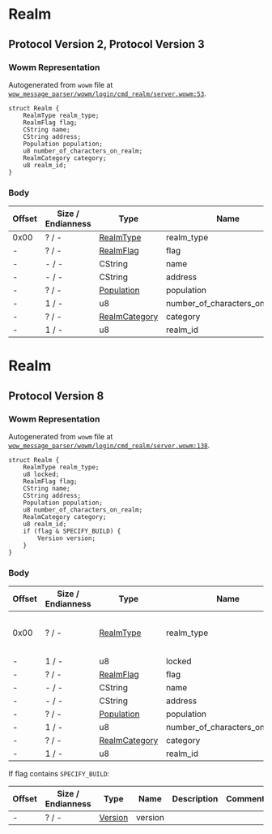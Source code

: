 # Realm

## Protocol Version 2, Protocol Version 3

### Wowm Representation

Autogenerated from `wowm` file at [`wow_message_parser/wowm/login/cmd_realm/server.wowm:53`](https://github.com/gtker/wow_messages/tree/main/wow_message_parser/wowm/login/cmd_realm/server.wowm#L53).
```rust,ignore
struct Realm {
    RealmType realm_type;
    RealmFlag flag;
    CString name;
    CString address;
    Population population;
    u8 number_of_characters_on_realm;
    RealmCategory category;
    u8 realm_id;
}
```
### Body

| Offset | Size / Endianness | Type | Name | Description | Comment |
| ------ | ----------------- | ---- | ---- | ----------- | ------- |
| 0x00 | ? / - | [RealmType](realmtype.md) | realm_type |  |  |
| - | ? / - | [RealmFlag](realmflag.md) | flag |  |  |
| - | - / - | CString | name |  |  |
| - | - / - | CString | address |  |  |
| - | ? / - | [Population](population.md) | population |  |  |
| - | 1 / - | u8 | number_of_characters_on_realm |  |  |
| - | ? / - | [RealmCategory](realmcategory.md) | category |  |  |
| - | 1 / - | u8 | realm_id |  |  |

# Realm

## Protocol Version 8

### Wowm Representation

Autogenerated from `wowm` file at [`wow_message_parser/wowm/login/cmd_realm/server.wowm:138`](https://github.com/gtker/wow_messages/tree/main/wow_message_parser/wowm/login/cmd_realm/server.wowm#L138).
```rust,ignore
struct Realm {
    RealmType realm_type;
    u8 locked;
    RealmFlag flag;
    CString name;
    CString address;
    Population population;
    u8 number_of_characters_on_realm;
    RealmCategory category;
    u8 realm_id;
    if (flag & SPECIFY_BUILD) {
        Version version;
    }
}
```
### Body

| Offset | Size / Endianness | Type | Name | Description | Comment |
| ------ | ----------------- | ---- | ---- | ----------- | ------- |
| 0x00 | ? / - | [RealmType](realmtype.md) | realm_type |  | vmangos: this is the second column in Cfg_Configs.dbc |
| - | 1 / - | u8 | locked |  |  |
| - | ? / - | [RealmFlag](realmflag.md) | flag |  |  |
| - | - / - | CString | name |  |  |
| - | - / - | CString | address |  |  |
| - | ? / - | [Population](population.md) | population |  |  |
| - | 1 / - | u8 | number_of_characters_on_realm |  |  |
| - | ? / - | [RealmCategory](realmcategory.md) | category |  |  |
| - | 1 / - | u8 | realm_id |  |  |

If flag contains `SPECIFY_BUILD`:

| Offset | Size / Endianness | Type | Name | Description | Comment |
| ------ | ----------------- | ---- | ---- | ----------- | ------- |
| - | ? / - | [Version](version.md) | version |  |  |

